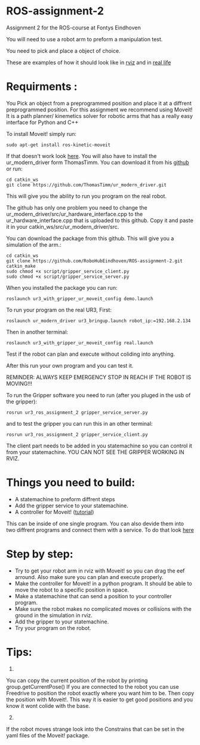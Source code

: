 # ROS-assignment-2
Assignment 2 for the ROS-course at Fontys Eindhoven

You will need to use a robot arm to preform a manipulation test.

You need to pick and place a object of choice. 

These are examples of how it should look like in [rviz](https://www.youtube.com/watch?v=7vrwx3QfseM)  and in [real life](https://www.youtube.com/watch?v=ayQRK4hnlew&feature=youtu.be)

# Requirments :
You Pick an object from a preprogrammed position and place it at a diffrent preprogrammed position.
For this assignment we recommend using Moveit! It is a path planner/ kinemetics solver for robotic arms that has a really easy interface for Python and C++

To install Moveit! simply run:
```
sudo apt-get install ros-kinetic-moveit
```
If that doesn't work look [here](http://moveit.ros.org/install/).
You will also have to install the ur_modern_driver form ThomasTimm. You can download it from his [github](https://github.com/ThomasTimm/ur_modern_driver) or run:
```
cd catkin_ws
git clone https://github.com/ThomasTimm/ur_modern_driver.git
```
This will give you the ability to run you program on the real robot.

The github has only one problem you need to change the ur_modern_driver/src/ur_hardware_interface.cpp to the ur_hardware_interface.cpp that is uploaded to this github. Copy it and paste it in your catkin_ws/src/ur_modern_driver/src.

You can download the package from this github. This will give you a simulation of the arm.:
```
cd catkin_ws
git clone https://github.com/RoboHubEindhoven/ROS-assignment-2.git
catkin_make
sudo chmod +x script/gripper_service_client.py 
sudo chmod +x script/gripper_service_server.py 
```


When you installed the package you can run:
```
roslaunch ur3_with_gripper_ur_moveit_config demo.launch
```

To run your program on the real UR3, First:
```
roslaunch ur_modern_driver ur3_bringup.launch robot_ip:=192.168.2.134
```
Then in another terminal:
```
roslaunch ur3_with_gripper_ur_moveit_config real.launch
```
Test if the robot can plan and execute without coliding into anything.

After this run your own program and you can test it. 

REMINDER: ALWAYS KEEP EMERGENCY STOP IN REACH IF THE ROBOT IS MOVING!!!

To run the Gripper software you need to run (after you pluged in the usb of the gripper):
``` 
rosrun ur3_ros_assignment_2 gripper_service_server.py
```
and to test the gripper you can run this in an other terminal:
```
rosrun ur3_ros_assignment_2 gripper_service_client.py
```
The client part needs to be added in you statemachine so you can control it from your statemachine. YOU CAN NOT SEE THE GRIPPER WORKING IN RVIZ.



# Things you need to build:

- A statemachine to preform diffrent steps
- Add the gripper service to your statemachine. 
- A controller for Moveit! ([tutorial](http://docs.ros.org/kinetic/api/moveit_tutorials/html/doc/move_group_python_interface/move_group_python_interface_tutorial.html#getting-started))

This can be inside of one single program. You can also devide them into two diffrent programs and connect them with a service. To do that look [here](http://wiki.ros.org/ROS/Tutorials/WritingServiceClient%28python%29)

# Step by step:

- Try to get your robot arm in rviz with Moveit! so you can drag the eef arround. Also make sure you can plan and execute properly. 
- Make the controller for Moveit! in a python program. It should be able to move the robot to a specific position in space.
- Make a statemachine that can send a position to your controller program.
- Make sure the robot makes no complicated moves or collisions with the ground in the simulation in rviz.
- Add the gripper to your statemachine.
- Try your program on the robot.

# Tips:
1. 
You can copy the current position of the robot by printing group.getCurrentPose()
If you are connected to the robot you can use Freedrive to position the robot exactly where you want him to be. Then copy the position with Moveit!. This way it is easier to get good positions and you know it wont colide with the base.

2. 
If the robot moves strange look into the Constrains that can be set in the yaml files of the Moveit! package.







